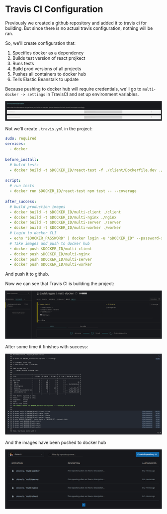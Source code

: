 # Travis CI Configuration

Previously we created a github repository and added it to travis ci for building. But since there is no actual travis configuration, nothing will be ran.

So, we'll create configuration that:
1. Specifies docker as a dependency
2. Builds test version of react projkect
3. Runs tests
4. Build prod versions of all projects
5. Pushes all containers to docker hub
6. Tells Elastic Beanstalk to update

Because pushing to docker hub  will require credentials, we'll go to `multi-docker -> settings` in TravisCI and set up environment variables.

![](../../images/2019-03-10-12-03-21.png)

Not we'll create `.travis.yml` in the project:

```yml
sudo: required
services:
  - docker

before_install:
  # bulid tests
  - docker build -t $DOCKER_ID/react-test -f ./client/Dockerfile.dev ./client

script:
  # run tests
  - docker run $DOCKER_ID/react-test npm test -- --coverage

after_success:
  # build production images
  - docker build -t $DOCKER_ID/multi-client ./client
  - docker build -t $DOCKER_ID/multi-nginx ./nginx
  - docker build -t $DOCKER_ID/multi-server ./server
  - docker build -t $DOCKER_ID/multi-worker ./worker
  # Login to docker CLI
  - echo "$DOCKER_PASSWORD" | docker login -u "$DOCKER_ID" --password-stdin
  # Take images and push to docker hub
  - docker push $DOCKER_ID/multi-client
  - docker push $DOCKER_ID/multi-nginx
  - docker push $DOCKER_ID/multi-server
  - docker push $DOCKER_ID/multi-worker
```

And push it to github.

Now we can see that Travis CI is building the project:

![](../../images/2019-03-10-12-07-21.png)

After some time it finishes with success:

![](../../images/2019-03-10-12-36-25.png)

And the images have been pushed to docker hub

![](../../images/2019-03-10-12-36-59.png)